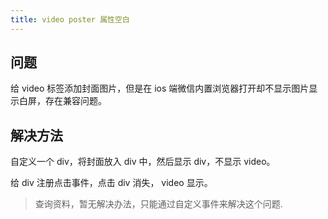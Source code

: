 ```yaml
---
title: video poster 属性空白
---
```


## 问题

给 video 标签添加封面图片，但是在 ios 端微信内置浏览器打开却不显示图片显示白屏，存在兼容问题。

## 解决方法

自定义一个 div，将封面放入 div 中，然后显示 div，不显示 video。

给 div 注册点击事件，点击 div 消失， video 显示。

> 查询资料，暂无解决办法，只能通过自定义事件来解决这个问题.